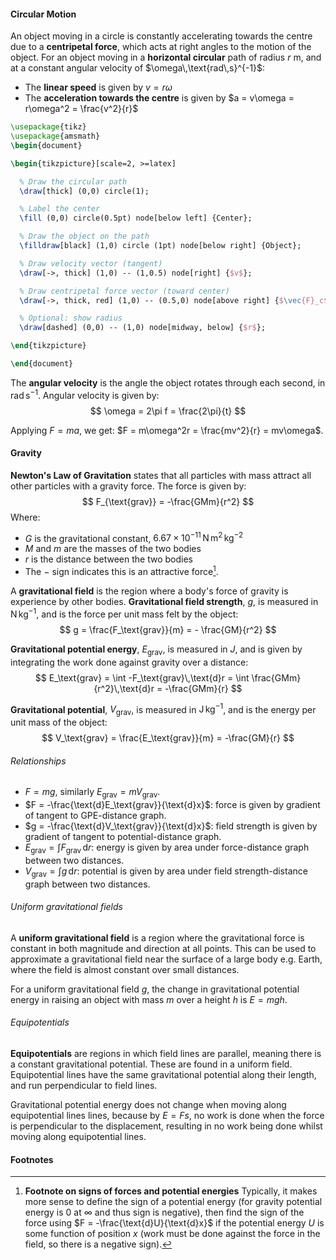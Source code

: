 #### Circular Motion
An object moving in a circle is constantly accelerating towards the centre due to a **centripetal force**, which acts at right angles to the motion of the object. For an object moving in a **horizontal circular** path of radius $r$ m, and at a constant angular velocity of $\omega\,\text{rad\,s}^{-1}$:
- The **linear speed** is given by $v = r\omega$
- The **acceleration towards the centre** is given by $a = v\omega = r\omega^2 = \frac{v^2}{r}$

```tikz
\usepackage{tikz}
\usepackage{amsmath}
\begin{document}

\begin{tikzpicture}[scale=2, >=latex]

  % Draw the circular path
  \draw[thick] (0,0) circle(1);

  % Label the center
  \fill (0,0) circle(0.5pt) node[below left] {Center};

  % Draw the object on the path
  \filldraw[black] (1,0) circle (1pt) node[below right] {Object};

  % Draw velocity vector (tangent)
  \draw[->, thick] (1,0) -- (1,0.5) node[right] {$v$};

  % Draw centripetal force vector (toward center)
  \draw[->, thick, red] (1,0) -- (0.5,0) node[above right] {$\vec{F}_c$};

  % Optional: show radius
  \draw[dashed] (0,0) -- (1,0) node[midway, below] {$r$};

\end{tikzpicture}

\end{document}

```

The **angular velocity** is the angle the object rotates through each second, in $\text{rad}\,\text{s}^{-1}$. Angular velocity is given by:
$$
\omega = 2\pi f = \frac{2\pi}{t}
$$

Applying $F = ma$, we get: $F = m\omega^2r = \frac{mv^2}{r} = mv\omega$.

#### Gravity
**Newton's Law of Gravitation** states that all particles with mass attract all other particles with a gravity force. The force is given by:
$$
F_{\text{grav}} = -\frac{GMm}{r^2}
$$
Where:
- $G$ is the gravitational constant, $6.67 \times 10^{-11}\, \text{N}\,\text{m}^2\,\text{kg}^{-2}$ 
- $M$ and $m$ are the masses of the two bodies
- $r$ is the distance between the two bodies
- The $-$ sign indicates this is an attractive force[^1].

A **gravitational field** is the region where a body's force of gravity is experience by other bodies. **Gravitational field strength**, $g$, is measured in $\text{N}\,\text{kg}^{-1}$, and is the force per unit mass felt by the object:
$$
g = \frac{F_\text{grav}}{m} = - \frac{GM}{r^2}
$$

**Gravitational potential energy**, $E_\text{grav}$, is measured in $J$, and is given by integrating the work done against gravity over a distance:
$$
E_\text{grav} = \int -F_\text{grav}\,\text{d}r = \int \frac{GMm}{r^2}\,\text{d}r = -\frac{GMm}{r}
$$

**Gravitational potential**, $V_\text{grav}$, is measured in $\text{J}\,\text{kg}^{-1}$, and is the energy per unit mass of the object:
$$
V_\text{grav} = \frac{E_\text{grav}}{m} = -\frac{GM}{r}
$$

###### Relationships
- $F = mg$, similarly $E_\text{grav} = mV_\text{grav}$.
- $F = -\frac{\text{d}E_\text{grav}}{\text{d}x}$: force is given by gradient of tangent to GPE-distance graph.
- $g = -\frac{\text{d}V_\text{grav}}{\text{d}x}$: field strength is given by gradient of tangent to potential-distance graph.
- $E_\text{grav} = \int F_\text{grav}\,\text{d}{r}$: energy is given by area under force-distance graph between two distances.
- $V_\text{grav} = \int g\,\text{d}{r}$: potential is given by area under field strength-distance graph between two distances.

###### Uniform gravitational fields
A **uniform gravitational field** is a region where the gravitational force is constant in both magnitude and direction at all points. This can be used to approximate a gravitational field near the surface of a large body e.g. Earth, where the field is almost constant over small distances.

For a uniform gravitational field $g$, the change in gravitational potential energy in raising an object with mass $m$ over a height $h$ is $E = mgh$.

###### Equipotentials
**Equipotentials** are regions in which field lines are parallel, meaning there is a constant gravitational potential. These are found in a uniform field. Equipotential lines have the same gravitational potential along their length, and run perpendicular to field lines.

Gravitational potential energy does not change when moving along equipotential lines lines, because by $E = Fs$, no work is done when the force is perpendicular to the displacement, resulting in no work being done whilst moving along equipotential lines.

#### Footnotes
[^1]: **Footnote on signs of forces and potential energies**
	Typically, it makes more sense to define the sign of a potential energy (for gravity potential energy is 0 at $\infty$ and thus sign is negative), then find the sign of the force using $F = -\frac{\text{d}U}{\text{d}x}$ if the potential energy $U$ is some function of position $x$ (work must be done against the force in the field, so there is a negative sign).
